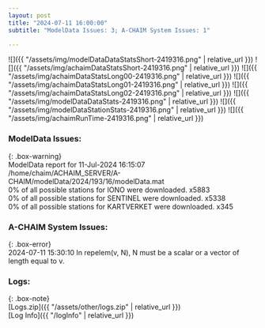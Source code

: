 ```yaml
---
layout: post
title: "2024-07-11 16:00:00"
subtitle: "ModelData Issues: 3; A-CHAIM System Issues: 1"

---
```


![]({{ "/assets/img/modelDataDataStatsShort-2419316.png" | relative_url }})
![]({{ "/assets/img/achaimDataStatsShort-2419316.png" | relative_url }})
![]({{ "/assets/img/achaimDataStatsLong00-2419316.png" | relative_url }})
![]({{ "/assets/img/achaimDataStatsLong01-2419316.png" | relative_url }})
![]({{ "/assets/img/achaimDataStatsLong02-2419316.png" | relative_url }})
![]({{ "/assets/img/modelDataDataStats-2419316.png" | relative_url }})
![]({{ "/assets/img/modelDataStationStats-2419316.png" | relative_url }})
![]({{ "/assets/img/achaimRunTime-2419316.png" | relative_url }})


### ModelData Issues:  
  
{: .box-warning}  
 ModelData report for 11-Jul-2024 16:15:07   
 /home/chaim/ACHAIM_SERVER/A-CHAIM/modelData/2024/193/16/modelData.mat   
 0% of all possible stations for IONO were downloaded. x5883   
 0% of all possible stations for SENTINEL were downloaded. x5338   
 0% of all possible stations for KARTVERKET were downloaded. x345   
  
### A-CHAIM System Issues:  
  
{: .box-error}  
2024-07-11 15:30:10 In repelem(v, N), N must be a scalar or a vector of length equal to v.  

### Logs:  
  
{: .box-note}  
[Logs.zip]({{ "/assets/other/logs.zip" | relative_url }})  
[Log Info]({{ "/logInfo" | relative_url }})  
